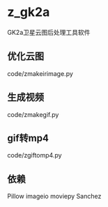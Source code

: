 # z_gk2a
GK2a卫星云图后处理工具软件

## 优化云图
code/zmakeirimage.py

## 生成视频
code/zmakegif.py

## gif转mp4
code/zgiftomp4.py

## 依赖
Pillow
imageio
moviepy
Sanchez